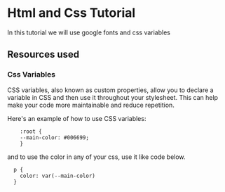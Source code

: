# Html and Css Tutorial

In this tutorial we will use google fonts and css variables

## Resources used

### Css Variables

CSS variables, also known as custom properties, allow you to declare a variable in CSS and then use it throughout your stylesheet. This can help make your code more maintainable and reduce repetition.

Here's an example of how to use CSS variables:

```
    :root {
    --main-color: #006699;
    }
```

and to use the color in any of your css, use it like code below.

```
  p {
    color: var(--main-color)
  }
```
